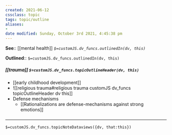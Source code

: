 ```yaml
---
created: 2021-06-12
cssclass: topic
tags: topic/outline
aliases:
-
date modified: Sunday, October 3rd 2021, 4:45:38 pm
---
```


**See**:: [[mental health]]
*`$=customJS.dv_funcs.outlinedIn(dv, this)`*

**Outlined**:: `$=customJS.dv_funcs.outlinedIn(dv, this)`

##### [[trauma]] `$=customJS.dv_funcs.topicOutlineHeader(dv, this)`

- [[early childhood development]]
- ![[religious trauma#religious trauma customJS dv_funcs topicOutlineHeader dv this]]
- Defense mechanisms
	- [[Rationalizations are defense-mechanisms against strong emotions]]


### <hr class="dataviews"/>

`$=customJS.dv_funcs.topicNoteDataviews({dv, that:this})`

